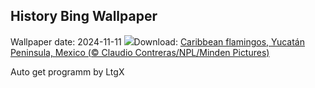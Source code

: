## History Bing Wallpaper
Wallpaper date: 2024-11-11
![](https://www.bing.com/th?id=OHR.YucatanFlamingos_EN-US4470232432_UHD.jpg&w=1000)Download: [Caribbean flamingos, Yucatán Peninsula, Mexico (© Claudio Contreras/NPL/Minden Pictures)](https://www.bing.com/th?id=OHR.YucatanFlamingos_EN-US4470232432_UHD.jpg)

Auto get programm by LtgX
